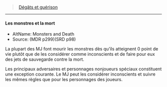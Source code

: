 ﻿---
!GenericItem
Id: damage_healing_hd.md#les-monstres-et-la-mort
ParentLink: damage_healing_hd.md#dégâts-et-guérison-
Name: Les monstres et la mort
ParentName: 'Dégâts et guérison '
NameLevel: 4
AltName: Monsters and Death
Source: (MDR p299)(SRD p98)
Attributes: {}
---
> [Dégâts et guérison ](hd_damage_healing.md)

---

#### Les monstres et la mort

- AltName: Monsters and Death
- Source: (MDR p299)(SRD p98)

La plupart des MJ font mourir les monstres dès qu’ils atteignent 0 point de vie plutôt que de les considérer comme inconscients et de faire pour eux des jets de sauvegarde contre la mort.

Les principaux adversaires et personnages nonjoueurs spéciaux constituent une exception courante. Le MJ peut les considérer inconscients et suivre les mêmes règles que pour les personnages des joueurs.

